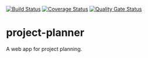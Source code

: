 
[![Build Status](https://www.travis-ci.com/caterinoa/project-planner.svg?branch=master)](https://www.travis-ci.com/caterinoa/project-planner) [![Coverage Status](https://coveralls.io/repos/github/caterinoa/project-planner/badge.svg?branch=master)](https://coveralls.io/github/caterinoa/project-planner?branch=master) [![Quality Gate Status](https://sonarcloud.io/api/project_badges/measure?project=caterinoa_project-planner&metric=alert_status)](https://sonarcloud.io/dashboard?id=caterinoa_project-planner)

# project-planner

A web app for project planning.

